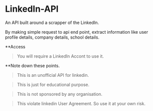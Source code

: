 # LinkedIn-API

An API built around a scrapper of the LinkedIn.

By making simple request to api end point, extract information like user profile details, company details, school details.

**Access

> You will require a LinkedIn Accont to use it.



**Note down these points.

> This is an unofficial API for linkedin.

> This is just for educational purpose.

> This is not sponsored by any organisation.

> This violate linkedin User Agreement. So use it at your own risk.





